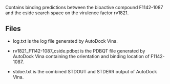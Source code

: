 Contains binding predictions between the bioactive compound F1142-1087 and the cside search space on the virulence factor rv1821.

## Files

- log.txt is the log file generated by AutoDock Vina.

- rv1821_F1142-1087_cside.pdbqt is the PDBQT file generated by AutoDock Vina containing the orientation and binding location of F1142-1087.

- stdoe.txt is the combined STDOUT and STDERR output of AutoDock Vina.

